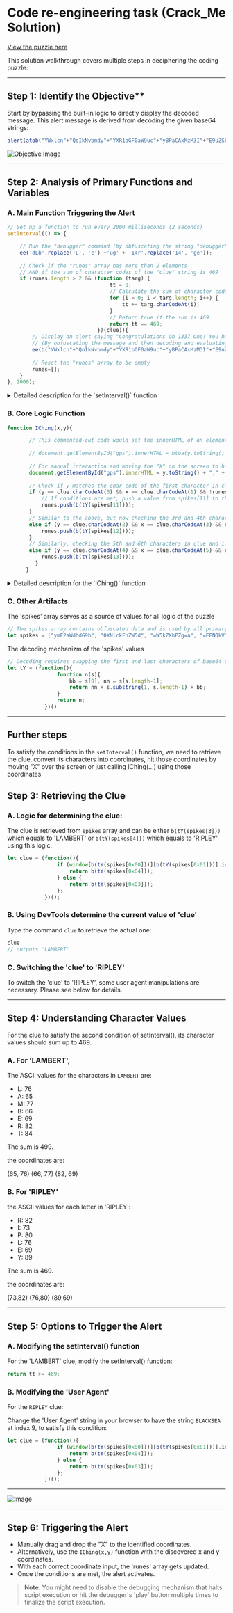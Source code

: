 # Code re-engineering task (Crack_Me Solution)

[View the puzzle here](https://crackme.s3.amazonaws.com/crack_me_platinum.html)

This solution walkthrough covers multiple steps in deciphering the coding puzzle:

---

## Step 1: Identify the Objective**
Start by bypassing the built-in logic to directly display the decoded message. This alert message is derived from decoding the given base64 strings:

```javascript
alert(atob("YWxlcn"+"QoIkNvbmdy"+"YXR1bGF0aW9uc"+"yBPaCAxMzM3I"+"E9uZSEgWW91IGh"+"hdmUgZm91bmQgbXkg"+"dHJlYXN1cmUhIik="));
```

![Objective Image](https://github.com/otammato/crack_me_solution/assets/104728608/2a7669ff-78f0-4a50-a58a-ef593fb4abb7)

---

## Step 2: Analysis of Primary Functions and Variables

### A. Main Function Triggering the Alert

```javascript
// Set up a function to run every 2000 milliseconds (2 seconds)
setInterval(() => {

    // Run the "debugger" command (by obfuscating the string "debugger" and then evaluating it)
    ee('dLb'.replace('L', 'e') +'ug' + '14r'.replace('14', 'ge'));
    
    // Check if the "runes" array has more than 2 elements
    // AND if the sum of character codes of the "clue" string is 469
    if (runes.length > 2 && (function (targ) {
                                 tt = 0;
                                 // Calculate the sum of character codes
                                 for (i = 0; i < targ.length; i++) {
                                     tt += targ.charCodeAt(i);
                                 }
                                 // Return true if the sum is 469
                                 return tt == 469;
                             })(clue)){
        // Display an alert saying "Congratulations Oh 1337 One! You have found my treasure!"
        // (By obfuscating the message and then decoding and evaluating it)
        ee(b("YWxlcn"+"QoIkNvbmdy"+"YXR1bGF0aW9uc"+"yBPaCAxMzM3I"+"E9uZSEgWW91IGh"+"hdmUgZm91bmQgbXkg"+"dHJlYXN1cmUhIik="));
        
        // Reset the "runes" array to be empty
        runes=[];
    }
}, 2000);

```

<details markdown=1><summary markdown="span">Detailed description for the `setInterval()` function</summary>

 The `setInterval` function sets up a repeated action to be taken at a fixed interval. In this case, it's set to 2000 milliseconds (or 2 seconds). This means the provided function inside `setInterval` will execute every 2 seconds.
    
 #### a. `ee('dLb'.replace('L', 'e') +'ug' + '14r'.replace('14', 'ge'));`
 This line is obfuscating a string:
 
 - `'dLb'.replace('L', 'e')` results in the string "deb".
 - `'ug'` is just the string "ug".
 - `'14r'.replace('14', 'ge')` results in the string "ger".
 
 So, the final concatenated string is "debugger". This means the line translates to `ee("debugger")`. I also found out that `ee` is an alias for the `eval` function, this is a command to execute the "debugger" statement, which will pause execution in debugging tools like the Chrome DevTools.
 
 #### b. The `if` statement:
 
 This checks two conditions:
 
 i. `runes.length > 2`: This checks if the `runes` array has more than 2 elements.
 
 ii. `(function (targ) {...})(clue)`: This is an immediately-invoked function expression (IIFE). It receives `clue` as its argument (named `targ` inside the function). The function calculates the sum of the Unicode character codes of `targ` and checks if the sum equals 469.
 
 If both conditions are true, then:
 
 - The obfuscated string `b("YWxlcn"+"QoIkNvbmdy"+"YXR1bGF0aW9uc"+"yBPaCAxMzM3I"+"E9uZSEgWW91IGh"+"hdmUgZm91bmQgbXkg"+"dHJlYXN1cmUhIik=")` is decoded using function `b` (which is a variable for `atob`, responsible for decoding base64 strings) and then evaluated using `ee` (which is `eval`). The decoded string is: `alert("Congratulations Oh 1337 One! You have found my treasure!")`, which will show an alert box with this congratulatory message.
 
 - The `runes` array is reset to be empty with `runes=[]`.
 
 In summary, every 2 seconds, this script triggers a debugger, checks if certain conditions are met, and if they are, alerts the user that they've found a "treasure".

</details>

### B. Core Logic Function

```javascript
function IChing(x,y){

       // This commented-out code would set the innerHTML of an element with id "gps" to a base64 encoded version of the coordinates x and y.
   
       // document.getElementById("gps").innerHTML = btoa(y.toString() + "," + x.toString()).replace("=", "\n\<br>\\n");
   
       // For manual interaction and moving the "X" on the screen to hit the coordinates, I set up the x and y coordinates to be displayed in the decoded format:
       document.getElementById("gps").innerHTML = y.toString() + "," + x.toString();
   
       // Check if y matches the char code of the first character in clue, x matches the char code of the second character in clue, and the runes array is currently empty.
       if (y == clue.charCodeAt(0) && x == clue.charCodeAt(1) && !runes.length){
           // If conditions are met, push a value from spikes[11] to the runes array
           runes.push(b(tY(spikes[11])));
       } 
       // Similar to the above, but now checking the 3rd and 4th characters in clue and if the runes array currently has 1 element.
       else if (y == clue.charCodeAt(2) && x == clue.charCodeAt(3) && runes.length == 1){
           runes.push(b(tY(spikes[12])));
       } 
       // Similarly, checking the 5th and 6th characters in clue and if the runes array currently has 2 elements.
       else if (y == clue.charCodeAt(4) && x == clue.charCodeAt(5) && runes.length == 2){
           runes.push(b(tY(spikes[13])));
         }
      }
```

<details markdown=1><summary markdown="span">Detailed description for the `IChing()` function</summary>

1. IChing takes in x and y as parameters and sets an HTML element with ID "gps" to display these coordinates.
2. The function then checks whether x and y match specific characters from the clue string and also ensures that the runes array has a specific length before making any operations:
- If y and x match the first two characters of clue and runes is empty, the function gets the 12th item from spikes, translates its Y position using the tY function, and then pushes its 'decoded' form (using function b) to the runes array.
- If y and x match the third and fourth characters of clue and runes has one item, a similar operation is performed but using the 13th item from spikes.
- If they match the fifth and sixth characters and runes has two items, the 14th item from spikes is used.

</details>

### C. Other Artifacts

The 'spikes' array serves as a source of values for all logic of the puzzle

```javascript
// The spikes array contains obfuscated data and is used by all primary functions
let spikes = ["ymF2aWdhdG9b", "0XNlckFnZW5d", "=W5kZXhPZg=a", "=EFNQkVSVA=T", "ZklQTEVU", "=UxERVJTT04Q", "=kxBQ0tTRUEQ", "yGlZ", "=2xlYXIY", "=2x1ZQ=Y", "52FuYXJY", "=WxwaGEY", "=mV0YQ=Y", "=2FtbWEZ"]
```

The decoding mechanizm of the 'spikes' values

```javascript
// Decoding requires swapping the first and last characters of base64 strings
let tY = (function(){
                function n(s){
                    bb = s[0], nn = s[s.length-1];
                    return nn + s.substring(1, s.length-1) + bb;
                }
                return n;
            })()
```

---

## Further steps

To satisfy the conditions in the `setInterval()` function, we need to retrieve the clue, convert its characters into coordinates, hit those coordinates by moving "X" over the screen or just calling IChing(...) using those coordinates

## Step 3: Retrieving the Clue

### A. Logic for determining the clue:

The clue is retrieved from `spikes` array and can be either `b(tY(spikes[3]))` which equals to 'LAMBERT' or `b(tY(spikes[4]))` which equals to 'RIPLEY' using this logic:

```javascript
let clue = (function(){
                if (window[b(tY(spikes[0x00]))][b(tY(spikes[0x01]))].indexOf(b(tY(spikes[0x06]))) == 9){
                    return b(tY(spikes[0x04]));
                } else {
                    return b(tY(spikes[0x03])); 
                }; 
            })();
```

### B. Using DevTools determine the current value of 'clue'

Type the command `clue` to retrieve the actual one:

```javascript
clue
// outputs 'LAMBERT'
```

### C. Switching the 'clue' to 'RIPLEY'

To switch the 'clue' to 'RIPLEY', some user agent manipulations are necessary. Please see below for details. 

---

## Step 4: Understanding Character Values

For the clue to satisfy the second condition of setInterval(), its character values should sum up to 469. 


### A. For 'LAMBERT', 

The ASCII values for the characters in `LAMBERT` are:

   - L: 76
   - A: 65
   - M: 77
   - B: 66
   - E: 69
   - R: 82
   - T: 84
     
The sum is 499.

the coordinates are:

   (65, 76)
   (66, 77)
   (82, 69)


### B. For 'RIPLEY'

the ASCII values for each letter in 'RIPLEY':

   - R: 82
   - I: 73
   - P: 80
   - L: 76
   - E: 69
   - Y: 89

The sum is 469.

the coordinates are:

   (73,82)
   (76,80)
   (89,69)

---

## Step 5: Options to Trigger the Alert

### A. Modifying the setInterval() function

For the 'LAMBERT' clue, modify the setInterval() function:

```javascript
return tt >= 469;
```

### B. Modifying the 'User Agent'

For the `RIPLEY` clue:

Change the 'User Agent' string in your browser to have the string `BLACKSEA` at index 9, to satisfy this condition:

```javascript
let clue = (function(){
                if (window[b(tY(spikes[0x00]))][b(tY(spikes[0x01]))].indexOf(b(tY(spikes[0x06]))) == 9){
                    return b(tY(spikes[0x04]));
                } else {
                    return b(tY(spikes[0x03])); 
                }; 
            })();
```

---

![Image](https://github.com/otammato/crack_me_solution/assets/104728608/27ae99ce-755c-4f1b-a882-f2db61a81de5)


---

## **Step 6: Triggering the Alert**

- Manually drag and drop the "X" to the identified coordinates.
- Alternatively, use the `IChing(x,y)` function with the discovered x and y coordinates.
- With each correct coordinate input, the 'runes' array gets updated.
- Once the conditions are met, the alert activates.

> **Note**: You might need to disable the debugging mechanism that halts script execution or hit the debugger's 'play' button multiple times to finalize the script execution.
